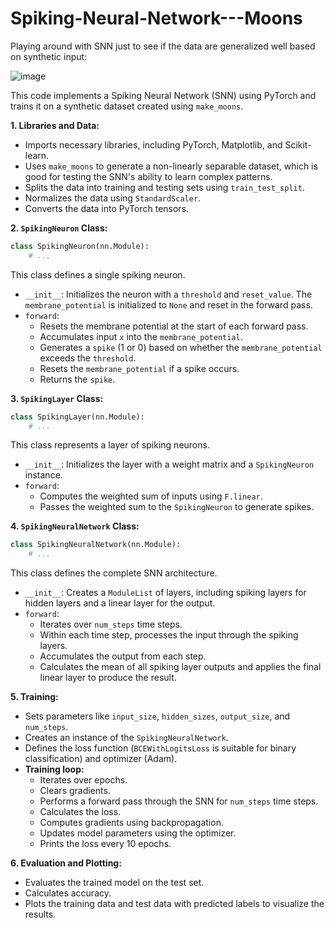 # Spiking-Neural-Network---Moons


Playing around with SNN just to see if the data are generalized well based on synthetic input: 

![image](https://github.com/Reyzenello/Spiking-Neural-Network---Moons/assets/43668563/13eecd1e-3b43-401e-a8ff-dd136ef4a85c)



This code implements a Spiking Neural Network (SNN) using PyTorch and trains it on a synthetic dataset created using `make_moons`. 

**1. Libraries and Data:**

- Imports necessary libraries, including PyTorch, Matplotlib, and Scikit-learn.
- Uses `make_moons` to generate a non-linearly separable dataset, which is good for testing the SNN's ability to learn complex patterns.
- Splits the data into training and testing sets using `train_test_split`.
- Normalizes the data using `StandardScaler`.
- Converts the data into PyTorch tensors.

**2. `SpikingNeuron` Class:**

```python
class SpikingNeuron(nn.Module):
    # ...
```

This class defines a single spiking neuron.

- `__init__`: Initializes the neuron with a `threshold` and `reset_value`. The `membrane_potential` is initialized to `None` and reset in the forward pass.
- `forward`:
    - Resets the membrane potential at the start of each forward pass.
    - Accumulates input `x` into the `membrane_potential`.
    - Generates a `spike` (1 or 0) based on whether the `membrane_potential` exceeds the `threshold`.
    - Resets the `membrane_potential` if a spike occurs.
    - Returns the `spike`.

**3. `SpikingLayer` Class:**

```python
class SpikingLayer(nn.Module):
    # ...
```

This class represents a layer of spiking neurons.

- `__init__`: Initializes the layer with a weight matrix and a `SpikingNeuron` instance.
- `forward`:
    - Computes the weighted sum of inputs using `F.linear`.
    - Passes the weighted sum to the `SpikingNeuron` to generate spikes.

**4. `SpikingNeuralNetwork` Class:**

```python
class SpikingNeuralNetwork(nn.Module):
    # ...
```

This class defines the complete SNN architecture.

- `__init__`: Creates a `ModuleList` of layers, including spiking layers for hidden layers and a linear layer for the output.
- `forward`:
    - Iterates over `num_steps` time steps.
    - Within each time step, processes the input through the spiking layers.
    - Accumulates the output from each step.
    - Calculates the mean of all spiking layer outputs and applies the final linear layer to produce the result.



**5. Training:**

- Sets parameters like `input_size`, `hidden_sizes`, `output_size`, and `num_steps`.
- Creates an instance of the `SpikingNeuralNetwork`.
- Defines the loss function (`BCEWithLogitsLoss` is suitable for binary classification) and optimizer (Adam).
- **Training loop:**
    - Iterates over epochs.
    - Clears gradients.
    - Performs a forward pass through the SNN for `num_steps` time steps.
    - Calculates the loss.
    - Computes gradients using backpropagation.
    - Updates model parameters using the optimizer.
    - Prints the loss every 10 epochs.

**6. Evaluation and Plotting:**

- Evaluates the trained model on the test set.
- Calculates accuracy.
- Plots the training data and test data with predicted labels to visualize the results.

